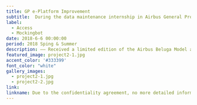 ```yaml
---
title: GP e-Platform Improvement
subtitle:  During the data maintenance internship in Airbus General Procurement, I made several improvements to the current e-Platforms team members used so far including Airbus Global GP Hub, GP Order Database, and Travel APP Demo.
label:
  - Access
  - Mockingbot
date: 2018-6-6 00:00:00
period: 2018 Sping & Summer
description: —— Received a limited edition of the Airbus Beluga Model and have a great Farewell </br> —— Many thanks to Airbus Procurement Group
featured_image: project2-1.jpg
accent_color: '#333399'
font_color: "white"
gallery_images:
  - project2-1.jpg
  - project2-2.jpg
link: 
linkname: Due to the confidentiality agreement, no more detailed information can be shared
---
```

